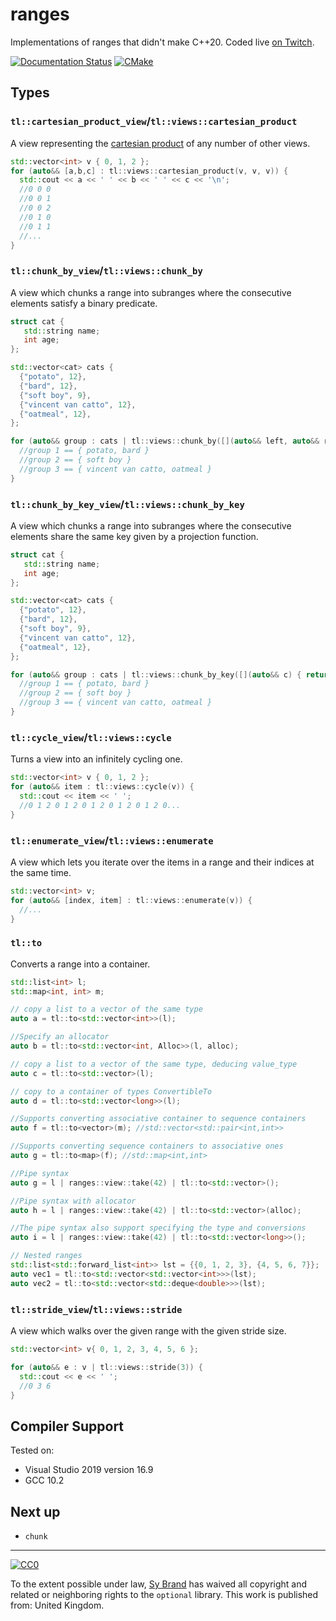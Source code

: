 # ranges

Implementations of ranges that didn't make C++20. Coded live [on Twitch](https://twitch.tv/tartanllama).

[![Documentation Status](https://readthedocs.org/projects/tl-docs/badge/?version=latest)](https://tl.tartanllama.xyz/en/latest/?badge=latest)
[![CMake](https://github.com/TartanLlama/ranges/actions/workflows/cmake.yaml/badge.svg)](https://github.com/TartanLlama/ranges/actions/workflows/cmake.yaml)

## Types


### `tl::cartesian_product_view`/`tl::views::cartesian_product`

A view representing the [cartesian product](https://en.wikipedia.org/wiki/Cartesian_product) of any number of other views.

```cpp
std::vector<int> v { 0, 1, 2 };
for (auto&& [a,b,c] : tl::views::cartesian_product(v, v, v)) {
  std::cout << a << ' ' << b << ' ' << c << '\n';
  //0 0 0
  //0 0 1
  //0 0 2
  //0 1 0
  //0 1 1
  //...
}
```

### `tl::chunk_by_view`/`tl::views::chunk_by`

A view which chunks a range into subranges where the consecutive elements satisfy a binary predicate.

```cpp
struct cat {
   std::string name;
   int age;
};

std::vector<cat> cats {
  {"potato", 12},
  {"bard", 12},
  {"soft boy", 9},
  {"vincent van catto", 12},
  {"oatmeal", 12},
};

for (auto&& group : cats | tl::views::chunk_by([](auto&& left, auto&& right) { return left.age == right.age; })) {
  //group 1 == { potato, bard }
  //group 2 == { soft boy }
  //group 3 == { vincent van catto, oatmeal }
}
```

### `tl::chunk_by_key_view`/`tl::views::chunk_by_key`

A view which chunks a range into subranges where the consecutive elements share the same key given by a projection function.

```cpp
struct cat {
   std::string name;
   int age;
};

std::vector<cat> cats {
  {"potato", 12},
  {"bard", 12},
  {"soft boy", 9},
  {"vincent van catto", 12},
  {"oatmeal", 12},
};

for (auto&& group : cats | tl::views::chunk_by_key([](auto&& c) { return c.age; })) {
  //group 1 == { potato, bard }
  //group 2 == { soft boy }
  //group 3 == { vincent van catto, oatmeal }
}
```

### `tl::cycle_view`/`tl::views::cycle`

Turns a view into an infinitely cycling one.

```cpp
std::vector<int> v { 0, 1, 2 };
for (auto&& item : tl::views::cycle(v)) {
  std::cout << item << ' '; 
  //0 1 2 0 1 2 0 1 2 0 1 2 0 1 2 0...
}
```

### `tl::enumerate_view`/`tl::views::enumerate`

A view which lets you iterate over the items in a range and their indices at the same time.

```cpp
std::vector<int> v;
for (auto&& [index, item] : tl::views::enumerate(v)) {
  //...
}
```

### `tl::to`

Converts a range into a container.

```cpp
std::list<int> l;
std::map<int, int> m;

// copy a list to a vector of the same type
auto a = tl::to<std::vector<int>>(l);

//Specify an allocator
auto b = tl::to<std::vector<int, Alloc>>(l, alloc);

// copy a list to a vector of the same type, deducing value_type
auto c = tl::to<std::vector>(l);

// copy to a container of types ConvertibleTo
auto d = tl::to<std::vector<long>>(l);

//Supports converting associative container to sequence containers
auto f = tl::to<vector>(m); //std::vector<std::pair<int,int>>

//Supports converting sequence containers to associative ones
auto g = tl::to<map>(f); //std::map<int,int>

//Pipe syntax
auto g = l | ranges::view::take(42) | tl::to<std::vector>();

//Pipe syntax with allocator
auto h = l | ranges::view::take(42) | tl::to<std::vector>(alloc);

//The pipe syntax also support specifying the type and conversions
auto i = l | ranges::view::take(42) | tl::to<std::vector<long>>();

// Nested ranges
std::list<std::forward_list<int>> lst = {{0, 1, 2, 3}, {4, 5, 6, 7}};
auto vec1 = tl::to<std::vector<std::vector<int>>>(lst);
auto vec2 = tl::to<std::vector<std::deque<double>>>(lst); 
```

### `tl::stride_view`/`tl::views::stride`

A view which walks over the given range with the given stride size.

```cpp
std::vector<int> v{ 0, 1, 2, 3, 4, 5, 6 };

for (auto&& e : v | tl::views::stride(3)) {
  std::cout << e << ' ';
  //0 3 6
}
```

## Compiler Support

Tested on:
- Visual Studio 2019 version 16.9
- GCC 10.2

## Next up

- `chunk`

----------

[![CC0](http://i.creativecommons.org/p/zero/1.0/88x31.png)]("http://creativecommons.org/publicdomain/zero/1.0/")

To the extent possible under law, [Sy Brand](https://twitter.com/TartanLlama) has waived all copyright and related or neighboring rights to the `optional` library. This work is published from: United Kingdom.
